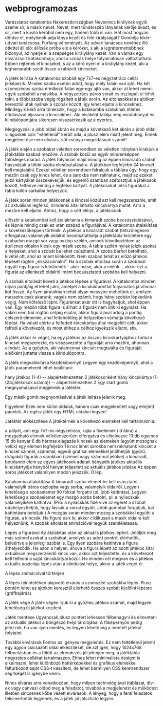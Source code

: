# webprogramozas
Varázslatos katakomba
Nekeresdországban Nevenincs királynak egyik szeme sír, a másik nevet. Nevet, mert tündérszép lányának kérője akadt, és sír, mert a kiváló kérőből nem egy, hanem több is van. Hát most hogyan döntse el, melyiknek adja lánya kezét és fele királyságát? Gondolja kikéri udvari tanácsosa, Furfang véleményét. Az udvari tanácsos nevéhez illő ötlettel áll elő: állítsák próba elé a kérőket, s aki a legrátermettebbnek bizonyul, az nyerje el a szépséges királylány kezét. Van a várnak egy elvarázsolt katakombája, ahol a szobák helye folyamatosan változtatható. Ebben rejtenek el kincseket, s az a kérő nyeri el a királylány kezét, aki a leghamarabb szedi össze a rábízott kincseket.

A játék leírása
A katakomba szobáit egy 7x7-es négyzetrács cellái jelképezik. Minden szoba esetén adott, hogy mely falain van ajtó. Ha két szomszédos szoba érintkező falán egy-egy ajtó van, akkor át lehet menni egyik szobából a másikba. A négyzetrács páros sorait és oszlopait el lehet tolni, a többi szoba végig rögzített a játék során. Az eltolásokkal az ajtókon keresztül utak nyílnak a szobák között, így lehet eljutni a kincsekhez. Mindegyik kérő arra törekszik, hogy a katakomba szobáinak ötletes eltolásával eljusson a kincsekhez. Aki elsőként találja meg mindahányat és kiindulópontjára sikeresen visszaérkezik az a nyertes.


Megjegyzés: a jobb oldali ábrán és majd a következő két ábrán a jobb oldali világoskék csík "véletlenül" került oda, a plusz elem miatt jelent meg. Ennek megjelenítése nem elvárás, sőt csúnya megoldásnak számít!

A játék elején a szobákat véletlen sorrendben és véletlen irányban kirakjuk a játéktábla szabad mezőire. A szobák közül az egyik mindenképpen fölösleges marad. A játék folyamán majd mindig az éppen kimaradó szobát használjuk a többi szoba elcsúsztatására. A játékban legfeljebb 24 kincset kell megtalálni. Ezeket véletlen sorrendben felrakjuk a táblára úgy, hogy egy mezőn csak egy kincs lehet, és a sarokba nem rakhatunk, majd az ezeket jelző kártyákat összekeverjük, és egyenlő számban szétosztjuk a játékosok között, felfedve mindig a legfelső kártyát. A játékosokat jelző figurákat a tábla külön sarkaiba helyezzük.

A játék során minden játékosnak a kincsei közül azt kell megszereznie, amit az aktuálisan legfelső, mindenki által látható kincskártya mutat. Arra a mezőre kell eljutni. Ahhoz, hogy a célt elérje, a játékosnak

először a katakombát kell átalakítania a kimaradt szoba becsúsztatásával, és
lépnie mindig csak ez után szabad a figurájával.
A katakomba átalakítása a következőképpen történik: A játékos a kimaradt szobát (tetszőlegesen elforgatva) valamelyik oldalról becsúsztathatja a játéktábla területére egy szabadon mozgó sor vagy oszlop szélén, aminek következtében az átellenes oldalon kiesik egy másik szoba. A tábla szélén nyilak jelzik azokat a helyeket, ahol a szobát be lehet csúsztatni. A szoba bárhol betolható, kivétel ott, ahol az imént kilökődött. Nem szabad tehát az előző játékos lépését rögtön „visszacsinálni". Ha a szobák eltolása során a szobával együtt egy figura is kitolódnék – akár másé, akár a miénk -, akkor ezt a figurát az ellenkező oldalról imént becsúsztatott szobába kell helyezni.

A szobák eltolását követi a játékos lépése a figurával. A katakomba minden olyan pontjáig el lehet jutni, amelyet a kiindulóponttal folyamatos járatvonal köt össze. Az ilyen járatokban tehát olyan messzire mehetünk el, amilyen messzire csak akarunk, vagyis nem számít, hogy hány szobán lépkedünk végig. Nem kötelező lépni. Figuránkat akár ott is hagyhatjuk, ahol éppen van. Egy mezőn több figura is állhat: a figurák nem ütik ki egymást. Ha valaki nem tud rögtön céljáig eljutni, akkor figurájával addig a pontig célszerű elmennie, ahol feltehetőleg jó helyzetben várhatja következő lépést. Ha valaki elérte a felfedett kincskártya által megjelölt célt, akkor felfedi a következőt, és most ehhez a célhoz igyekszik eljutni, stb.

A játék akkor ér véget, ha egy játékos az összes kincskártyájához tartozó kincset megszerezte, és visszavezette a figuráját arra mezőre, ahonnan elindult. Az a győztes, aki valamennyi kincsét megtalálta és figuráját elsőként juttatta vissza a kiindulópontra.

A játék megvalósítása
Kezdőképernyő
Legyen egy kezdőképernyő, ahol a játék paramétereit lehet beállítani:

hány játékos (1-4) -- alapértelmezetten 2
játékosonként hány kincskártya (1-(24/játékosok száma)) -- alapértelmezetten 2
Egy start gomb megnyomásával megjelenik a játéktér.

Egy másik gomb megnyomásával a játék leírása jelenik meg.

Figyelem! Ezek nem külön oldalak, hanem csak megjelenített vagy elrejtett panelek. Az egész játék egy HTML oldalon legyen!

Játéktér előkészítése
A játéktérnek a következő elemeket kell tartalmaznia:

a pályát, ami egy 7x7-es négyzetrács, rajta
a fixelemek (ld ábra)
a mozgatható elemek véletlenszerűen elforgatva és elhelyezve
13 db egyenes
15 db kanyar
6 db hármas elágazás
kincsek az elemeken (együtt mozognak velük)
egy elemen legfeljebb 1 kincs lehet
sarokba nem rakhatunk kincset
a kincset színnel, számmal, egyedi grafikai elemekkel jelölhetjük (gyűrű, drágakő)
figurák a sarokban (színnel vagy számmal jelölve)
a kimaradt, betolandó elem
az egyes játékosok adatait
hányadik játékos
aktuális kincskártyája
hányból hányat teljesített
az aktuális játékos jelzése
Az éppen soros játékost valamilyen módon jelezzük. Ő lép.

Katakomba átalakítása
A kimaradt szoba elemet be kell csúsztatni valamelyik páros oszlopba vagy sorba, valamelyik oldalról. Legyen lehetőség a szobaelemet 90 fokkal forgatni (pl. jobb kattintás). Legyen lehetőség a szobaelemet egy mozgó sorba betolni, pl. a nyilacskák valamelyikére kattintva. (Pro: a nyilacskák fölé víve az egeret a szobát odahelyezhetjük, hogy lássuk a sorral együtt. Jobb gombbal forgatjuk, bal kattintásra betoljuk.) A mozgás során minden mozog a szobákkal együtt: a figurák, a kincsek. Ha figura esik le, akkor ciklikusan a másik oldalra kell helyeznünk. A szobák eltolását animációval tegyük szemléletessé.

Lépés a figurával
Az átalakítás után az aktuális játékos léphet. Jelöljük meg más színnel azokat a szobákat, amelyek az adott pontról elérhetők, beleértve a jelenlegi szobát is. Egy ilyen szobára kattintva a figura áthelyeződik. Ha azon a helyen, ahova a figura lépett az adott játékos által aktuálisan megszerzendő kincs van, akkor azt teljesítette, és a következőt kell felfedni a saját kincskártyái közül. Ha minden cél megvan és a játékos aktuális pozíciója lépés után a kiindulási helye, akkor a játék véget ér.

A lépés animációval történjen.

A lépés tekintetében alapvető elvárás a szomszéd szobákba lépés. Plusz pontért lehet az ajtókon keresztül elérhető összes szobát kijelölni lépésre (gráfbejárás).

A játék vége
A játék végén írjuk ki a győztes játékos számát, majd legyen lehetőség új játékot kezdeni.

Játék mentése
Ugyancsak plusz pontért lehessen félbehagyni és elmenteni az aktuális játékot a böngésző helyi tárolójába. A főképernyőn pedig jelezzük, ha van ilyen mentés, és legyen lehetőség a mentett játékot folytatni.

További elvárások
Fontos az igényes megjelenés. Ez nem feltétlenül jelenti egy agyon csicsázott oldal elkészítését, de azt igen, hogy 1024x768 felbontásban és a fölött az elrendezés jól jelenjen meg, a játéktábla négyzetes cellákat tartalmazzon. Ehhez lehet minimalista designt is alkalmazni, lehet különböző háttérképekkel és grafikus elemekkel felturbózott saját CSS-t készíteni, de lehet bármilyen CSS keretrendszer segítségét is igénybe venni.

Nincs elvárás arra vonatkozóan, hogy milyen technológiával (táblázat, div-ek vagy canvas) oldod meg a feladatot, továbbá a megjelenést és működést illetően sincsenek kőbe vésett elvárások. A lényeg, hogy a fenti feladatok felismerhetők legyenek, és a játék jól játszható legyen.
